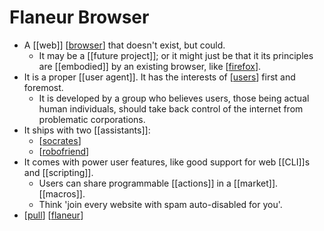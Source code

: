 # Flaneur Browser

- A [[web]] [[browser]] that doesn't exist, but could.
  - It may be a [[future project]]; or it might just be that it its principles are [[embodied]] by an existing browser, like [[firefox]].
- It is a proper [[user agent]]. It has the interests of [[users]] first and foremost.
  - It is developed by a group who believes users, those being actual human individuals, should take back control of the internet from problematic corporations.
- It ships with two [[assistants]]:
  - [[socrates]]
  - [[robofriend]]
- It comes with power user features, like good support for web [[CLI]]s and [[scripting]].
  - Users can share programmable [[actions]] in a [[market]]. [[macros]].
  - Think 'join every website with spam auto-disabled for you'.
- [[pull]] [[flaneur]]


[//begin]: # "Autogenerated link references for markdown compatibility"
[browser]: browser "Browser"
[firefox]: firefox "Firefox"
[users]: users "Users"
[socrates]: socrates "Socrates"
[robofriend]: robofriend "Robofriend"
[pull]: pull "Pull"
[flaneur]: flaneur "Flaneur"
[//end]: # "Autogenerated link references"